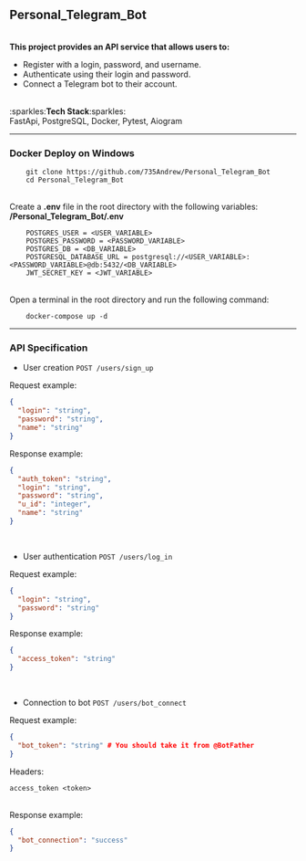 <h2>Personal_Telegram_Bot </h2>
<br>
<div>
<b>This project provides an API service that allows users to:</b>
<ul>
<li>Register with a login, password, and username.</li>
<li>Authenticate using their login and password.</li>
<li>Connect a Telegram bot to their account.</li>
</ul>
</div>
<br>
:sparkles:<b>Tech Stack</b>:sparkles:<br>
FastApi, PostgreSQL, Docker, Pytest, Aiogram
<hr> 
<div>
<h3>Docker Deploy on Windows</h3>

```commandline
    git clone https://github.com/735Andrew/Personal_Telegram_Bot 
    cd Personal_Telegram_Bot   
```
<br>
Create a <b>.env</b> file in the root directory with the following variables: <br>
<b>/Personal_Telegram_Bot/.env</b>

```commandline 
    POSTGRES_USER = <USER_VARIABLE>
    POSTGRES_PASSWORD = <PASSWORD_VARIABLE>
    POSTGRES_DB = <DB_VARIABLE>
    POSTGRESQL_DATABASE_URL = postgresql://<USER_VARIABLE>:<PASSWORD_VARIABLE>@db:5432/<DB_VARIABLE>
    JWT_SECRET_KEY = <JWT_VARIABLE>
```
<br>
Open a terminal in the root directory and run the following command: 

```commandline
    docker-compose up -d 
```
</div>
<hr>
<h3>API Specification</h3>

- User creation `POST /users/sign_up`

Request example:
```json
{
  "login": "string",
  "password": "string",
  "name": "string"
}
```

Response example:
```json
{
  "auth_token": "string",
  "login": "string",
  "password": "string",
  "u_id": "integer",
  "name": "string"
}
```
<br>

- User authentication `POST /users/log_in`

Request example:
```json
{
  "login": "string",
  "password": "string"
}
```

Response example:
```json
{
  "access_token": "string"
}
```
<br>

- Connection to bot `POST /users/bot_connect`

Request example:
```json
{
  "bot_token": "string" # You should take it from @BotFather
}
```
Headers:
```commandline
access_token <token>
```
<br>
Response example:

```json
{
  "bot_connection": "success"
}
```
